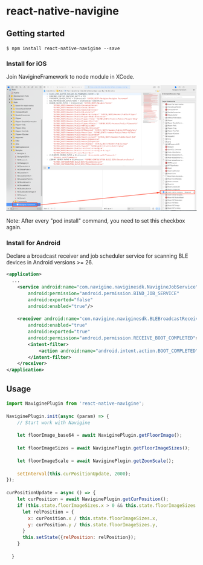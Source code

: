 # react-native-navigine

## Getting started

`$ npm install react-native-navigine --save`

### Install for iOS

Join NavigineFramework to node module in XCode.

![alt text](/extra/add-framework.png?raw=true "Xcode")

Note: After every "pod install" command, you need to set this checkbox again.

### Install for Android
Declare a broadcast receiver and job scheduler service for scanning BLE devices in Android versions >= 26.
```xml
<application>
  ...
    <service android:name="com.navigine.naviginesdk.NavigineJobService"
        android:permission="android.permission.BIND_JOB_SERVICE"
        android:exported="false"
        android:enabled="true"/>

    <receiver android:name="com.navigine.naviginesdk.BLEBroadcastReceiver"
        android:enabled="true"
        android:exported="true"
        android:permission="android.permission.RECEIVE_BOOT_COMPLETED">
        <intent-filter>
            <action android:name="android.intent.action.BOOT_COMPLETED"/>
        </intent-filter>
    </receiver>
</application>
```

## Usage
```javascript
import NaviginePlugin from 'react-native-navigine';

NaviginePlugin.init(async (param) => {
    // Start work with Navigine

    let floorImage_base64 = await NaviginePlugin.getFloorImage();

    let floorImageSizes = await NaviginePlugin.getFloorImageSizes();

    let floorImageScale = await NaviginePlugin.getZoomScale();

    setInterval(this.curPositionUpdate, 2000);
});

curPositionUpdate = async () => {
    let curPosition = await NaviginePlugin.getCurPosition();
    if (this.state.floorImageSizes.x > 0 && this.state.floorImageSizes.y > 0) {
      let relPosition = {
        x: curPosition.x / this.state.floorImageSizes.x,
        y: curPosition.y / this.state.floorImageSizes.y,
      }
      this.setState({relPosition: relPosition});
    }

  }
```
